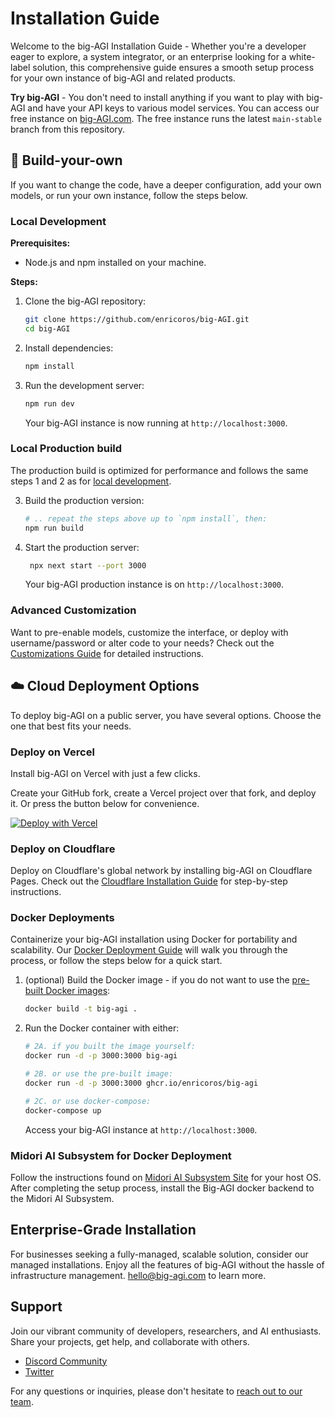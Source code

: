# Installation Guide

Welcome to the big-AGI Installation Guide - Whether you're a developer
eager to explore, a system integrator, or an enterprise looking for a
white-label solution, this comprehensive guide ensures a smooth setup
process for your own instance of big-AGI and related products.

**Try big-AGI** - You don't need to install anything if you want to play with big-AGI
and have your API keys to various model services. You can access our free instance on [big-AGI.com](https://big-agi.com).
The free instance runs the latest `main-stable` branch from this repository.

## 🧩 Build-your-own

If you want to change the code, have a deeper configuration,
add your own models, or run your own instance, follow the steps below.

### Local Development

**Prerequisites:**

- Node.js and npm installed on your machine.

**Steps:**

1. Clone the big-AGI repository:
   ```bash
   git clone https://github.com/enricoros/big-AGI.git
   cd big-AGI
   ```
2. Install dependencies:
   ```bash
   npm install
   ```
3. Run the development server:
   ```bash
   npm run dev
   ```
   Your big-AGI instance is now running at `http://localhost:3000`.

### Local Production build

The production build is optimized for performance and follows
the same steps 1 and 2 as for [local development](#local-development).

3. Build the production version:
   ```bash
   # .. repeat the steps above up to `npm install`, then:
   npm run build
   ```
4. Start the production server:
   ```bash
    npx next start --port 3000
    ```
   Your big-AGI production instance is on `http://localhost:3000`.

### Advanced Customization

Want to pre-enable models, customize the interface, or deploy with username/password or alter code to your needs?
Check out the [Customizations Guide](README.md) for detailed instructions.

## ☁️ Cloud Deployment Options

To deploy big-AGI on a public server, you have several options. Choose the one that best fits your needs.

### Deploy on Vercel

Install big-AGI on Vercel with just a few clicks.

Create your GitHub fork, create a Vercel project over that fork, and deploy it. Or press the button below for convenience.

[![Deploy with Vercel](https://vercel.com/button)](https://vercel.com/new/clone?repository-url=https%3A%2F%2Fgithub.com%2Fenricoros%2Fbig-AGI&env=OPENAI_API_KEY&envDescription=Backend%20API%20keys%2C%20optional%20and%20may%20be%20overridden%20by%20the%20UI.&envLink=https%3A%2F%2Fgithub.com%2Fenricoros%2Fbig-AGI%2Fblob%2Fmain%2Fdocs%2Fenvironment-variables.md&project-name=big-AGI)

### Deploy on Cloudflare

Deploy on Cloudflare's global network by installing big-AGI on
Cloudflare Pages. Check out the [Cloudflare Installation Guide](deploy-cloudflare.md)
for step-by-step instructions.

### Docker Deployments

Containerize your big-AGI installation using Docker for portability and scalability.
Our [Docker Deployment Guide](deploy-docker.md) will walk you through the process,
or follow the steps below for a quick start.

1. (optional) Build the Docker image - if you do not want to use the [pre-built Docker images](https://github.com/enricoros/big-AGI/pkgs/container/big-agi):
   ```bash
   docker build -t big-agi .
   ```
2. Run the Docker container with either:
   ```bash
   # 2A. if you built the image yourself:
   docker run -d -p 3000:3000 big-agi

   # 2B. or use the pre-built image:
   docker run -d -p 3000:3000 ghcr.io/enricoros/big-agi

   # 2C. or use docker-compose:
   docker-compose up
   ```
   Access your big-AGI instance at `http://localhost:3000`.

### Midori AI Subsystem for Docker Deployment

Follow the instructions found on [Midori AI Subsystem Site](https://io.midori-ai.xyz/subsystem/manager/)
for your host OS. After completing the setup process, install the Big-AGI docker backend to the Midori AI Subsystem.

## Enterprise-Grade Installation

For businesses seeking a fully-managed, scalable solution, consider our managed installations.
Enjoy all the features of big-AGI without the hassle of infrastructure management. [hello@big-agi.com](mailto:hello@big-agi.com) to learn more.

## Support

Join our vibrant community of developers, researchers, and AI enthusiasts. Share your projects, get help, and collaborate with others.

- [Discord Community](https://discord.gg/MkH4qj2Jp9)
- [Twitter](https://twitter.com/yourusername)

For any questions or inquiries, please don't hesitate to [reach out to our team](mailto:hello@big-agi.com).
